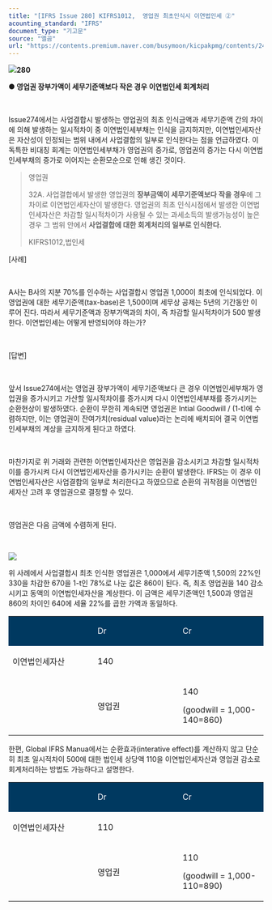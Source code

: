 ```yaml
---
title: "[IFRS Issue 280] KIFRS1012,  영업권 최초인식시 이연법인세 ②"
acounting_standard: "IFRS"
document_type: "기고문"
source: "엘곰"
url: "https://contents.premium.naver.com/busymoon/kicpakpmg/contents/241030170912704jf"
---
```

![](https://n2.news.naver.com/l.gif?type=content)**280**

**● 영업권 장부가액이 세무기준액보다 작은 경우 이연법인세 회계처리**

​

Issue274에서는 사업결합시 발생하는 영업권의 최초 인식금액과 세무기준액 간의 차이에 의해 발생하는 일시적차이 중 이연법인세부채는 인식을 금지하지만, 이연법인세자산은 자산성이 인정되는 범위 내에서 사업결합의 일부로 인식한다는 점을 언급하였다. 이 독특한 비대칭 회계는 이연법인세부채가 영업권의 증가로, 영업권의 증가는 다시 이연법인세부채의 증가로 이어지는 순환모순으로 인해 생긴 것이다.

> 영업권
> 
> 32A. 사업결합에서 발생한 영업권의 **장부금액이 세무기준액보다 작을 경우**에 그 차이로 이연법인세자산이 발생한다. 영업권의 최초 인식시점에서 발생한 이연법인세자산은 차감할 일시적차이가 사용될 수 있는 과세소득의 발생가능성이 높은 경우 그 범위 안에서 **사업결합에 대한 회계처리의 일부로 인식한다.**
> 
> KIFRS1012,법인세

\[사례\]

​

A사는 B사의 지분 70%를 인수하는 사업결합시 영업권 1,000이 최초에 인식되었다. 이 영업권에 대한 세무기준액(tax-base)은 1,500이며 세무상 공제는 5년의 기간동안 이루어 진다. 따라서 세무기준액과 장부가액과의 차이, 즉 차감할 일시적차이가 500 발생한다. 이연법인세는 어떻게 반영되어야 하는가?

​

\[답변\]

​

앞서 Issue274에서는 영업권 장부가액이 세무기준액보다 큰 경우 이연법인세부채가 영업권을 증가시키고 가산할 일시적차이를 증가시켜 다시 이연법인세부채를 증가시키는 순환현상이 발생하였다. 순환이 무한히 계속되면 영업권은 Intial Goodwill / (1-t)에 수렴하지만, 이는 영업권이 잔여가치(residual value)라는 논리에 배치되어 결국 이연법인세부채의 계상을 금지하게 된다고 하였다.

​

마찬가지로 위 거래와 관련한 이연법인세자산은 영업권을 감소시키고 차감할 일시적차이를 증가시켜 다시 이연법인세자산을 증가시키는 순환이 발생한다. IFRS는 이 경우 이연법인세자산은 사업결합의 일부로 처리한다고 하였으므로 순환의 귀착점을 이연법인세자산 고려 후 영업권으로 결정할 수 있다.

​

영업권은 다음 금액에 수렴하게 된다.

​

![](https://scs-phinf.pstatic.net/MjAyNDEwMzBfMTYy/MDAxNzMwMjczOTUyNjE1.AUmdLhptCCl_tNrLQEnmjPZmq7x8ECE_rN5PSjpMc_Ug.suW6ZTUxUUwaa95OeWCYy50HGcnZ_gTbjVZe0sWyOgEg.PNG/image.png?type=w800)

위 사례에서 사업결합시 최초 인식한 영업권은 1,000에서 세무기준액 1,500의 22%인 330을 차감한 670을 1-t인 78%로 나눈 값은 860이 된다. 즉, 최초 영업권을 140 감소시키고 동액의 이연법인세자산을 계상한다. 이 금액은 세무기준액인 1,500과 영업권 860의 차이인 640에 세율 22%를 곱한 가액과 동일하다.

<table style=""><tbody><tr><td colspan="1" rowspan="1" style="width: 33.33%; height: 43.0px;  background-color: #003960;"><div><p style=""><span style="color:#ffffff;">​</span></p></div></td><td colspan="1" rowspan="1" style="width: 33.33%; height: 43.0px;  background-color: #003960;"><div><p style=""><span style="color:#ffffff;">Dr</span></p></div></td><td colspan="1" rowspan="1" style="width: 33.33%; height: 43.0px;  background-color: #003960;"><div><p style=""><span style="color:#ffffff;">Cr</span></p></div></td></tr><tr><td colspan="1" rowspan="1" style="width: 33.33%; height: 43.0px;  "><div><p style=""><span style="">이연법인세자산</span></p></div></td><td colspan="1" rowspan="1" style="width: 33.33%; height: 43.0px;  "><div><p style=""><span style="">140</span></p></div></td><td colspan="1" rowspan="1" style="width: 33.33%; height: 43.0px;  "></td></tr><tr><td colspan="1" rowspan="1" style="width: 33.33%; height: 42.0px;  "></td><td colspan="1" rowspan="1" style="width: 33.33%; height: 42.0px;  "><div><p style=""><span style="">영업권</span></p></div></td><td colspan="1" rowspan="1" style="width: 33.33%; height: 42.0px;  "><div><p style=""><span style="">140</span></p></div><div><p style=""><span style="">(goodwill = 1,000-140=860)</span></p></div></td></tr></tbody></table>

한편, Global IFRS Manua에서는 순환효과(interative effect)를 계산하지 않고 단순히 최초 일시적차이 500에 대한 법인세 상당액 110을 이연법인세자산과 영업권 감소로 회계처리하는 방법도 가능하다고 설명한다.

<table style=""><tbody><tr><td colspan="1" rowspan="1" style="width: 33.33%; height: 43.0px;  background-color: #003960;"><div><p style=""><span style="color:#ffffff;">​</span></p></div></td><td colspan="1" rowspan="1" style="width: 33.33%; height: 43.0px;  background-color: #003960;"><div><p style=""><span style="color:#ffffff;">Dr</span></p></div></td><td colspan="1" rowspan="1" style="width: 33.33%; height: 43.0px;  background-color: #003960;"><div><p style=""><span style="color:#ffffff;">Cr</span></p></div></td></tr><tr><td colspan="1" rowspan="1" style="width: 33.33%; height: 43.0px;  "><div><p style=""><span style="">이연법인세자산</span></p></div></td><td colspan="1" rowspan="1" style="width: 33.33%; height: 43.0px;  "><div><p style=""><span style="">110</span></p></div></td><td colspan="1" rowspan="1" style="width: 33.33%; height: 43.0px;  "></td></tr><tr><td colspan="1" rowspan="1" style="width: 33.33%; height: 43.0px;  "></td><td colspan="1" rowspan="1" style="width: 33.33%; height: 43.0px;  "><div><p style=""><span style="">영업권</span></p></div></td><td colspan="1" rowspan="1" style="width: 33.33%; height: 43.0px;  "><div><p style=""><span style="">110</span></p></div><div><p style=""><span style="">(goodwill = 1,000-110=890)</span></p></div></td></tr></tbody></table>

**​**

**​**